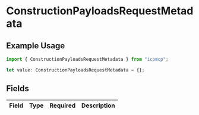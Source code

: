 # ConstructionPayloadsRequestMetadata

## Example Usage

```typescript
import { ConstructionPayloadsRequestMetadata } from "icpmcp";

let value: ConstructionPayloadsRequestMetadata = {};
```

## Fields

| Field       | Type        | Required    | Description |
| ----------- | ----------- | ----------- | ----------- |